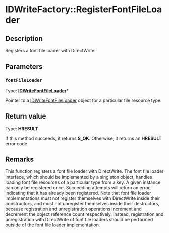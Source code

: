 # IDWriteFactory::RegisterFontFileLoader

## Description

 Registers a font file loader with DirectWrite.

## Parameters

### `fontFileLoader`

Type: **[IDWriteFontFileLoader](https://learn.microsoft.com/windows/win32/api/dwrite/nn-dwrite-idwritefontfileloader)***

Pointer to a [IDWriteFontFileLoader](https://learn.microsoft.com/windows/win32/api/dwrite/nn-dwrite-idwritefontfileloader) object for a particular file resource type.

## Return value

Type: **HRESULT**

If this method succeeds, it returns **S_OK**. Otherwise, it returns an **HRESULT** error code.

## Remarks

 This function registers a font file loader with DirectWrite.
The font file loader interface, which should be implemented by a singleton object, handles loading font file resources of a particular type from a key.
A given instance can only be registered once.
Succeeding attempts will return an error, indicating that it has already been registered.
Note that font file loader implementations must not register themselves with DirectWrite
inside their constructors, and must not unregister themselves inside their destructors, because
registration and unregistration operations increment and decrement the object reference count respectively.
Instead, registration and unregistration with DirectWrite of font file loaders should be performed
outside of the font file loader implementation.